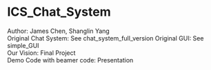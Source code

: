 # ICS_Chat_System
Author: James Chen, Shanglin Yang  
Original Chat System: See chat_system_full_version
Original GUI: See simple_GUI  
Our Vision: Final Project  
Demo Code with beamer code: Presentation  
